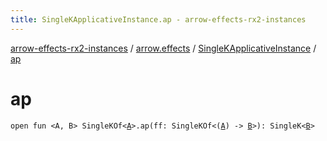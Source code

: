 ```yaml
---
title: SingleKApplicativeInstance.ap - arrow-effects-rx2-instances
---
```


[arrow-effects-rx2-instances](../../index.html) / [arrow.effects](../index.html) / [SingleKApplicativeInstance](index.html) / [ap](./ap.html)

# ap

`open fun <A, B> SingleKOf<`[`A`](ap.html#A)`>.ap(ff: SingleKOf<(`[`A`](ap.html#A)`) -> `[`B`](ap.html#B)`>): SingleK<`[`B`](ap.html#B)`>`